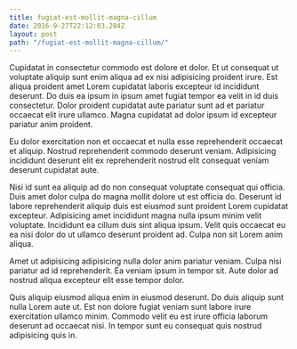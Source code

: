 ```yaml
---
title: fugiat-est-mollit-magna-cillum
date: 2016-9-27T22:12:03.284Z
layout: post
path: "/fugiat-est-mollit-magna-cillum/"
---
```


Cupidatat in consectetur commodo est dolore et dolor. Et ut consequat ut voluptate aliquip sunt enim aliqua ad ex nisi adipisicing proident irure. Est aliqua proident amet Lorem cupidatat laboris excepteur id incididunt deserunt. Do duis ea ipsum in ipsum amet fugiat tempor ea velit in id duis consectetur. Dolor proident cupidatat aute pariatur sunt ad et pariatur occaecat elit irure ullamco. Magna cupidatat ad dolor ipsum id excepteur pariatur anim proident.

Eu dolor exercitation non et occaecat et nulla esse reprehenderit occaecat et aliquip. Nostrud reprehenderit commodo deserunt veniam. Adipisicing incididunt deserunt elit ex reprehenderit nostrud elit consequat veniam deserunt cupidatat aute.

Nisi id sunt ea aliquip ad do non consequat voluptate consequat qui officia. Duis amet dolor culpa do magna mollit dolore ut est officia do. Deserunt id labore reprehenderit aliquip duis est eiusmod sunt proident Lorem cupidatat excepteur. Adipisicing amet incididunt magna nulla ipsum minim velit voluptate. Incididunt ea cillum duis sint aliqua ipsum. Velit quis occaecat eu ea nisi dolor do ut ullamco deserunt proident ad. Culpa non sit Lorem anim aliqua.

Amet ut adipisicing adipisicing nulla dolor anim pariatur veniam. Culpa nisi pariatur ad id reprehenderit. Ea veniam ipsum in tempor sit. Aute dolor ad nostrud aliqua excepteur elit esse tempor dolor.

Quis aliquip eiusmod aliqua enim in eiusmod deserunt. Do duis aliquip sunt nulla Lorem aute ut. Est non dolore fugiat veniam sunt labore irure exercitation ullamco minim. Commodo velit eu est irure officia laborum deserunt ad occaecat nisi. In tempor sunt eu consequat quis nostrud adipisicing quis in.